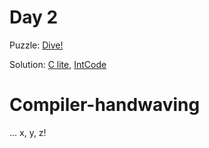 # Day 2

Puzzle: [Dive!](https://adventofcode.com/2021/day/2)

Solution: [C lite](2021/day02.c), [IntCode](2021/day02.intc)


# Compiler-handwaving
... x, y, z!